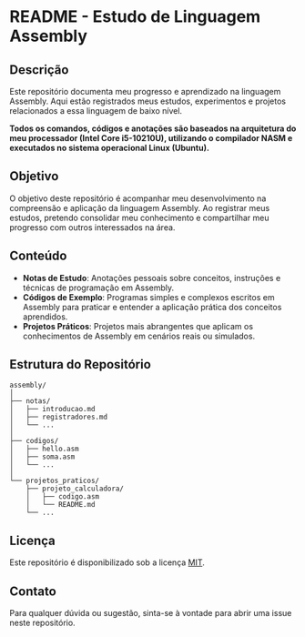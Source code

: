 # README - Estudo de Linguagem Assembly

## Descrição

Este repositório documenta meu progresso e aprendizado na linguagem Assembly. Aqui estão registrados meus estudos, experimentos e projetos relacionados a essa linguagem de baixo nível.

**Todos os comandos, códigos e anotações são baseados na arquitetura do meu processador (Intel Core i5-10210U), utilizando o compilador NASM e executados no sistema operacional Linux (Ubuntu).**

## Objetivo
O objetivo deste repositório é acompanhar meu desenvolvimento na compreensão e aplicação da linguagem Assembly. Ao registrar meus estudos, pretendo consolidar meu conhecimento e compartilhar meu progresso com outros interessados na área.

## Conteúdo
- **Notas de Estudo**: Anotações pessoais sobre conceitos, instruções e técnicas de programação em Assembly.
- **Códigos de Exemplo**: Programas simples e complexos escritos em Assembly para praticar e entender a aplicação prática dos conceitos aprendidos.
- **Projetos Práticos**: Projetos mais abrangentes que aplicam os conhecimentos de Assembly em cenários reais ou simulados.

## Estrutura do Repositório
```
assembly/
│
├── notas/
│   ├── introducao.md
│   ├── registradores.md
│   └── ...
│
├── codigos/
│   ├── hello.asm
│   ├── soma.asm
│   └── ...
│
└── projetos_praticos/
    ├── projeto_calculadora/
    │   ├── codigo.asm
    │   └── README.md
    └── ...
```

## Licença
Este repositório é disponibilizado sob a licença [MIT](LICENSE).

## Contato
Para qualquer dúvida ou sugestão, sinta-se à vontade para abrir uma issue neste repositório.